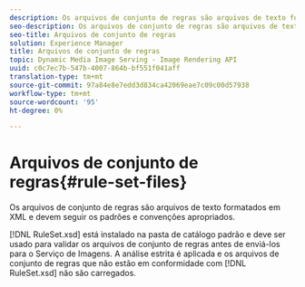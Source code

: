```yaml
---
description: Os arquivos de conjunto de regras são arquivos de texto formatados em XML e devem seguir os padrões e convenções apropriados.
seo-description: Os arquivos de conjunto de regras são arquivos de texto formatados em XML e devem seguir os padrões e convenções apropriados.
seo-title: Arquivos de conjunto de regras
solution: Experience Manager
title: Arquivos de conjunto de regras
topic: Dynamic Media Image Serving - Image Rendering API
uuid: c0c7ec7b-547b-4007-864b-bf551f041aff
translation-type: tm+mt
source-git-commit: 97a84e8e7edd3d834ca42069eae7c09c00d57938
workflow-type: tm+mt
source-wordcount: '95'
ht-degree: 0%

---
```



# Arquivos de conjunto de regras{#rule-set-files}

Os arquivos de conjunto de regras são arquivos de texto formatados em XML e devem seguir os padrões e convenções apropriados.

[!DNL RuleSet.xsd] está instalado na pasta de catálogo padrão e deve ser usado para validar os arquivos de conjunto de regras antes de enviá-los para o Serviço de Imagens. A análise estrita é aplicada e os arquivos de conjunto de regras que não estão em conformidade com [!DNL RuleSet.xsd] não são carregados.
